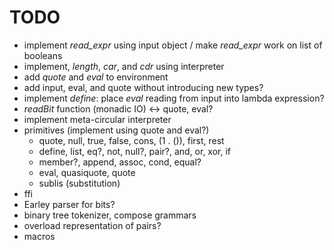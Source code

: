 TODO
====

* implement *read_expr* using input object / make *read_expr* work on list of booleans
* implement, *length*, *car*, and *cdr* using interpreter
* add *quote* and *eval* to environment
* add input, eval, and quote without introducing new types?
* implement *define*: place *eval* reading from input into lambda expression?
* *readBit* function (monadic IO) <-> quote, eval?
* implement meta-circular interpreter
* primitives (implement using quote and eval?)
    * quote, null, true, false, cons, (1 . ()), first, rest
    * define, list, eq?, not, null?, pair?, and, or, xor, if
    * member?, append, assoc, cond, equal?
    * eval, quasiquote, quote
    * sublis (substitution)
* ffi
* Earley parser for bits?
* binary tree tokenizer, compose grammars
* overload representation of pairs?
* macros
